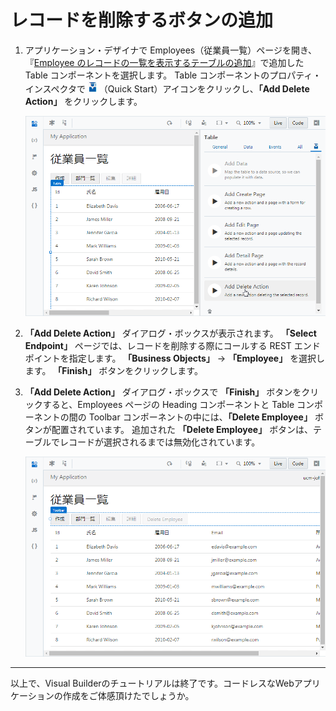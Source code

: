 # レコードを削除するボタンの追加

1.  アプリケーション・デザイナで Employees（従業員一覧）ページを開き、『[Employee のレコードの一覧を表示するテーブルの追加](../part3/add_employees_table.md)』で追加した Table コンポーネントを選択します。
    Table コンポーネントのプロパティ・インスペクタで
    ![Quick Start アイコン](../icons/vbcscp_qs_icon.png)
    （Quick Start）アイコンをクリックし、**「Add Delete Action」** をクリックします。

    ![Employees ページの Table コンポーネントの Quick Start メニューから「Add Delete Action」をクリック](images/employees_table_qs3.png)

1.  **「Add Delete Action」** ダイアログ・ボックスが表示されます。
    **「Select Endpoint」** ページでは、レコードを削除する際にコールする REST エンドポイントを指定します。
    **「Business Objects」** → **「Employee」** を選択します。
    **「Finish」** ボタンをクリックします。

1.  **「Add Delete Action」** ダイアログ・ボックスで **「Finish」** ボタンをクリックすると、Employees ページの Heading コンポーネントと Table コンポーネントの間の Toolbar コンポーネントの中には、**「Delete Employee」** ボタンが配置されています。
    追加された **「Delete Employee」** ボタンは、テーブルでレコードが選択されるまでは無効化されています。

    ![削除ボタンが追加された状態](images/delete_employee.png)

----

以上で、Visual Builderのチュートリアルは終了です。コードレスなWebアプリケーションの作成をご体感頂けたでしょうか。
